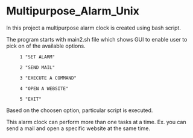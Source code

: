 # Multipurpose_Alarm_Unix

In this project a multipurpose alarm clock is created using bash script.

The program starts with main2.sh file which shows GUI to enable user to pick on of the available options.

         1 "SET ALARM" 
         
         2 "SEND MAIL"
         
         3 "EXECUTE A COMMAND"
         
         4 "OPEN A WEBSITE"
         
         5 "EXIT"
         
  Based on the choosen option, particular script is executed.
  
  This alarm clock can perform more than one tasks at a time.
  Ex. you can send a mail and open a specific website at the same time.
